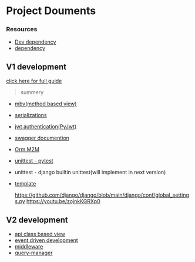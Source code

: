 # Project Douments

### Resources

-   [Dev dependency](./requirements/dev.txt)
-   [dependency](./requirements/v1.txt)

## V1 development

[click here for full guide](./tools/docs/v1.md)

> summery

-   [mbv(method based view)](./tools/docs/v1.md#v1step-1mbv)
-   [serializations](./tools/docs/v1.md#v1step-2serialization)
-   [jwt authentication(PyJwt)](./tools/docs/v1.md#v1step-3authentication)
-   [swagger documention](./tools/docs/v1.md#v1step-4swagger)
-   [Orm M2M](./tools/docs/v1.md#v1step-5m2m)
-   [unittest - pytest](./tools/docs/v1.md#v1step-6apytest)
-   unittest - django builtin unittest(will implement in next version)
-   [template](./tools/docs/v1.md#v1step-7template)

    https://github.com/django/django/blob/main/django/conf/global_settings.py
    https://youtu.be/zojnkKGRXp0

## V2 development

-   [api class based view](./tools/docs/v2.md#v2step-1api-cbv)
-   [event driven development](./tools/docs/v2.md#v2step-2event-driven-dev)
-   [middleware](./tools/docs/v2.md#v2step-3middleware)
-   [query-manager](./tools/docs/v2.md#v2step-4manager)
